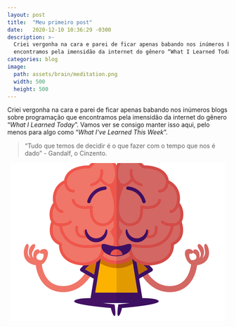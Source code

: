 ```yaml
---
layout: post
title:  "Meu primeiro post"
date:   2020-12-10 10:36:29 -0300
description: >-
  Criei vergonha na cara e parei de ficar apenas babando nos inúmeros blogs sobre programação que
  encontramos pela imensidão da internet do gênero “What I Learned Today”.
categories: blog
image:
  path: assets/brain/meditation.png
  width: 500
  height: 500
---
```


<!-- excerpt-start -->
Criei vergonha na cara e parei de ficar apenas babando nos inúmeros blogs sobre programação que
encontramos pela imensidão da internet do gênero “*What I Learned Today*”. Vamos ver se
consigo manter isso aqui, pelo menos para algo como “*What I've Learned This Week*”.
<!-- excerpt-end -->

> “Tudo que temos de decidir é o que fazer com o tempo que nos é dado” - Gandalf, o Cinzento.


<p align="center">
<img src="/assets/brain/meditation.png">
</p>

